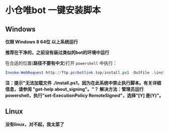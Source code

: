 # 小仓唯bot 一键安装脚本

## Windows

**仅限 Windows 8 64位 以上系统运行**

**推荐在干净的，之前没有装过类似的bot的环境中运行**

在合适的位置(**路径不要有中文**)打开 `powershell` 中执行：

```powershell
Invoke-WebRequest http://ftp.pcrbotlink.top/install.ps1 -OutFile .\install.ps1 ; powershell -File install.ps1
```

**注：提示"无法加载文件 ./install.ps1，因为在此系统中禁止执行脚本。有关详细信息，请参阅 "get-help about_signing"。"？
      解决方法：管理员运行powershell，执行"set-ExecutionPolicy RemoteSigned"，选择"[Y] 是(Y)"。**

## Linux

**没有linux，对不起，我太菜了**
